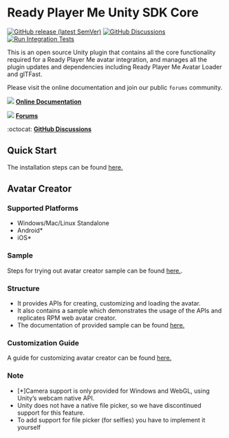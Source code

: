 # Ready Player Me Unity SDK Core

[![GitHub release (latest SemVer)](https://img.shields.io/github/v/release/readyplayerme/rpm-unity-sdk-core)](https://github.com/readyplayerme/rpm-unity-sdk-core/releases/latest) [![GitHub Discussions](https://img.shields.io/github/discussions/readyplayerme/rpm-unity-sdk-core)](https://github.com/readyplayerme/rpm-unity-sdk-core/discussions) [![Run Integration Tests](https://github.com/readyplayerme/rpm-unity-sdk-core/actions/workflows/integration-test.yml/badge.svg)](https://github.com/readyplayerme/rpm-unity-sdk-core/actions/workflows/integration-test.yml)

This is an open source Unity plugin that contains all the core functionality required for a Ready Player Me avatar integration, and manages all the plugin updates and dependencies including Ready Player Me Avatar Loader and glTFast. 

Please visit the online documentation and join our public `forums` community.

![](https://i.imgur.com/zGamwPM.png) **[Online Documentation]( https://docs.readyplayer.me/ready-player-me/integration-guides/unity )**

![](https://github.com/readyplayerme/rpm-unity-sdk-webview/assets/25016626/130b50db-d6af-4277-9da3-03172bc085eb) **[Forums](https://forum.readyplayer.me/)**

:octocat: **[GitHub Discussions]( https://github.com/readyplayerme/rpm-unity-sdk-core/discussions )**

## Quick Start
The installation steps can be found [here.](Documentation~/QuickStart.md)

## Avatar Creator

### Supported Platforms
- Windows/Mac/Linux Standalone
- Android*
- iOS*

### Sample
Steps for trying out avatar creator sample can be found [here.](Documentation~/AvatarCreatorSample.md).

### Structure
- It provides APIs for creating, customizing and loading the avatar.
- It also contains a sample which demonstrates the usage of the APIs and replicates RPM web avatar creator.
- The documentation of provided sample can be found [here.](Documentation~/SampleStructure.md)

### Customization Guide
A guide for customizing avatar creator can be found [here.](Documentation~/CustomizationGuide.md)

### Note
- [*]Camera support is only provided for Windows and WebGL, using Unity’s webcam native API.
- Unity does not have a native file picker, so we have discontinued support for this feature.
- To add support for file picker (for selfies) you have to implement it yourself
